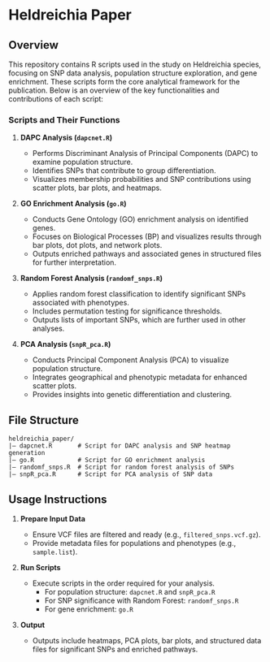 # Heldreichia Paper

## Overview
This repository contains R scripts used in the study on Heldreichia species, focusing on SNP data analysis, population structure exploration, and gene enrichment. These scripts form the core analytical framework for the publication. Below is an overview of the key functionalities and contributions of each script:

### Scripts and Their Functions

1. **DAPC Analysis (`dapcnet.R`)**
   - Performs Discriminant Analysis of Principal Components (DAPC) to examine population structure.
   - Identifies SNPs that contribute to group differentiation.
   - Visualizes membership probabilities and SNP contributions using scatter plots, bar plots, and heatmaps.

2. **GO Enrichment Analysis (`go.R`)**
   - Conducts Gene Ontology (GO) enrichment analysis on identified genes.
   - Focuses on Biological Processes (BP) and visualizes results through bar plots, dot plots, and network plots.
   - Outputs enriched pathways and associated genes in structured files for further interpretation.

3. **Random Forest Analysis (`randomf_snps.R`)**
   - Applies random forest classification to identify significant SNPs associated with phenotypes.
   - Includes permutation testing for significance thresholds.
   - Outputs lists of important SNPs, which are further used in other analyses.

4. **PCA Analysis (`snpR_pca.R`)**
   - Conducts Principal Component Analysis (PCA) to visualize population structure.
   - Integrates geographical and phenotypic metadata for enhanced scatter plots.
   - Provides insights into genetic differentiation and clustering.

## File Structure

```
heldreichia_paper/
|— dapcnet.R       # Script for DAPC analysis and SNP heatmap generation
|— go.R            # Script for GO enrichment analysis
|— randomf_snps.R  # Script for random forest analysis of SNPs
|— snpR_pca.R      # Script for PCA analysis of SNP data
```


## Usage Instructions

1. **Prepare Input Data**
   - Ensure VCF files are filtered and ready (e.g., `filtered_snps.vcf.gz`).
   - Provide metadata files for populations and phenotypes (e.g., `sample.list`).

2. **Run Scripts**
   - Execute scripts in the order required for your analysis.
     - For population structure: `dapcnet.R` and `snpR_pca.R`
     - For SNP significance with Random Forest: `randomf_snps.R`
     - For gene enrichment: `go.R`

3. **Output**
   - Outputs include heatmaps, PCA plots, bar plots, and structured data files for significant SNPs and enriched pathways.


